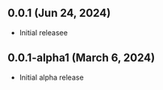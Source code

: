 ## 0.0.1 (Jun 24, 2024)

* Initial releasee

## 0.0.1-alpha1 (March 6, 2024)

* Initial alpha release
